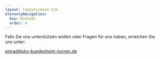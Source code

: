 ```yaml
---
layout: layouts/main.njk
eleventyNavigation:
  key: Kontakt
  order: 4
---
```

Falls Sie uns unterstützen wollen oder Fragen für uns haben, erreichen Sie uns unter:

[einrad@skv-buedesheim-turnen.de](mailto:einrad@skv-buedesheim-turnen.de)[](mailto:{{settings.contactMail}})
